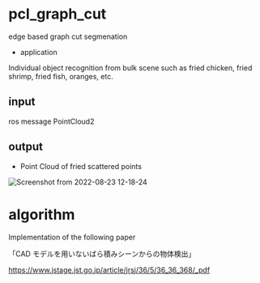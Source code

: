 # pcl_graph_cut

edge based graph cut segmenation 

- application

Individual object recognition from bulk scene such as fried chicken, fried shrimp, fried fish, oranges, etc.

## input

ros message PointCloud2 

## output

- Point Cloud of fried scattered points

![Screenshot from 2022-08-23 12-18-24](https://user-images.githubusercontent.com/40942409/186062421-1c8ef652-14ec-4690-8c4d-860f8f464814.png)



# algorithm

Implementation of the following paper

「CAD モデルを用いないばら積みシーンからの物体検出」

https://www.jstage.jst.go.jp/article/jrsj/36/5/36_36_368/_pdf

